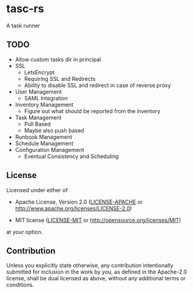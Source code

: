# tasc-rs
A task runner

## TODO

- Allow custom tasks dir in principal
- SSL
  - LetsEncrypt
  - Requiring SSL and Redirects
  - Ability to disable SSL and redirect in case of reverse proxy
- User Management
  - SAML Integration
- Inventory Management
  - Figure out what should be reported from the inventory
- Task Management
  - Pull Based
  - Maybe also push based
- Runbook Management
- Schedule Management
- Configuration Management
  - Eventual Consistency and Scheduling

## License

Licensed under either of

* Apache License, Version 2.0 ([LICENSE-APACHE](LICENSE-APACHE) or <http://www.apache.org/licenses/LICENSE-2.0>)

* MIT license ([LICENSE-MIT](LICENSE-MIT) or <http://opensource.org/licenses/MIT>)

at your option.

## Contribution

Unless you explicitly state otherwise, any contribution intentionally submitted
for inclusion in the work by you, as defined in the Apache-2.0 license, shall be
dual licensed as above, without any additional terms or conditions.
